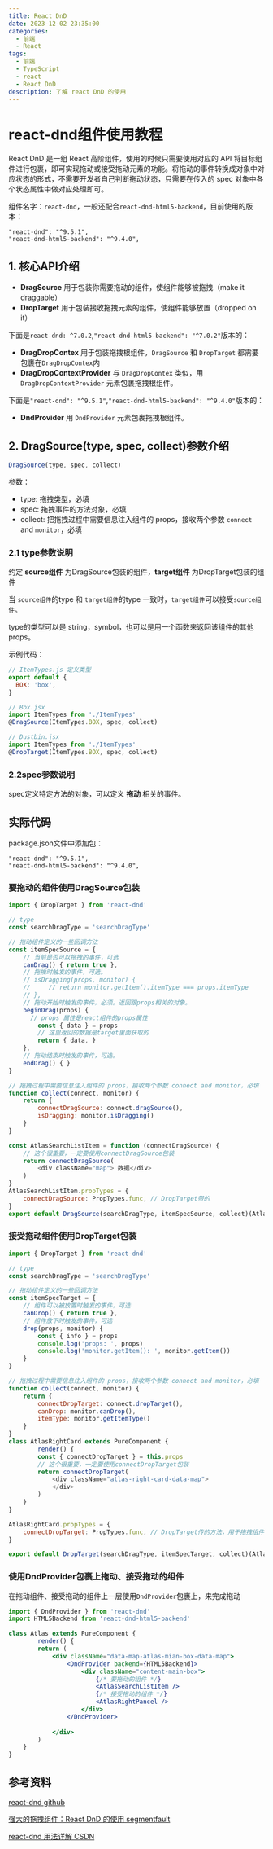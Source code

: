 ```yaml
---
title: React DnD
date: 2023-12-02 23:35:00
categories:
  - 前端
  - React
tags:
  - 前端
  - TypeScript
  - react
  - React DnD
description: 了解 react DnD 的使用
---
```


# react-dnd组件使用教程

React DnD 是一组 React 高阶组件，使用的时候只需要使用对应的 API 将目标组件进行包裹，即可实现拖动或接受拖动元素的功能。将拖动的事件转换成对象中对应状态的形式，不需要开发者自己判断拖动状态，只需要在传入的 spec 对象中各个状态属性中做对应处理即可。

组件名字：`react-dnd`，一般还配合`react-dnd-html5-backend`，目前使用的版本：

```
"react-dnd": "^9.5.1",
"react-dnd-html5-backend": "^9.4.0",
```

## 1. 核心API介绍

- **DragSource** 用于包装你需要拖动的组件，使组件能够被拖拽（make it draggable）
- **DropTarget** 用于包装接收拖拽元素的组件，使组件能够放置（dropped on it）

下面是`react-dnd: ^7.0.2`,`"react-dnd-html5-backend": "^7.0.2"`版本的：

- **DragDropContex** 用于包装拖拽根组件，`DragSource` 和 `DropTarget` 都需要包裹在`DragDropContex`内
- **DragDropContextProvider** 与 `DragDropContex` 类似，用 `DragDropContextProvider` 元素包裹拖拽根组件。

下面是`"react-dnd": "^9.5.1"`,`"react-dnd-html5-backend": "^9.4.0"`版本的：

- **DndProvider** 用 `DndProvider` 元素包裹拖拽根组件。

## 2. DragSource(type, spec, collect)参数介绍

```js
DragSource(type, spec, collect)
```

参数：

- type: 拖拽类型，必填
- spec: 拖拽事件的方法对象，必填
- collect: 把拖拽过程中需要信息注入组件的 props，接收两个参数 `connect` and `monitor`，必填

### 2.1 type参数说明

约定 **source组件** 为DragSource包装的组件，**target组件** 为DropTarget包装的组件

当 `source组件`的type 和 `target组件`的type 一致时，`target组件`可以接受`source组件`。

type的类型可以是 string，symbol，也可以是用一个函数来返回该组件的其他 props。

示例代码：

```js
// ItemTypes.js 定义类型
export default {
  BOX: 'box',
}

// Box.jsx
import ItemTypes from './ItemTypes'
@DragSource(ItemTypes.BOX, spec, collect)

// Dustbin.jsx
import ItemTypes from './ItemTypes'
@DropTarget(ItemTypes.BOX, spec, collect)
```

### 2.2spec参数说明

spec定义特定方法的对象，可以定义 **拖动** 相关的事件。





## 实际代码

package.json文件中添加包：

```
"react-dnd": "^9.5.1",
"react-dnd-html5-backend": "^9.4.0",
```

### 要拖动的组件使用DragSource包装

```js
import { DropTarget } from 'react-dnd'

// type
const searchDragType = 'searchDragType'

// 拖动组件定义的一些回调方法
const itemSpecSource = {
    // 当前是否可以拖拽的事件，可选
    canDrag() { return true },
    // 拖拽时触发的事件，可选。
    // isDragging(props, monitor) {
    //     // return monitor.getItem().itemType === props.itemType
    // },
    // 拖动开始时触发的事件，必须。返回跟props相关的对象。
    beginDrag(props) {
      // props 属性是react组件的props属性
        const { data } = props
        // 这里返回的数据是target里面获取的
        return { data, }
    },
    // 拖动结束时触发的事件，可选。
    endDrag() { }
}

// 拖拽过程中需要信息注入组件的 props，接收两个参数 connect and monitor，必填
function collect(connect, monitor) {
    return {
        connectDragSource: connect.dragSource(),
        isDragging: monitor.isDragging()
    }
}

const AtlasSearchListItem = function (connectDragSource) {
  	// 这个很重要，一定要使用connectDragSource包装
  	return connectDragSource(
        <div className="map"> 数据</div>
    )
}
AtlasSearchListItem.propTypes = {
    connectDragSource: PropTypes.func, // DropTarget带的
}
export default DragSource(searchDragType, itemSpecSource, collect)(AtlasSearchListItem)
```



### 接受拖动组件使用DropTarget包装



```js
import { DropTarget } from 'react-dnd'

// type
const searchDragType = 'searchDragType'

// 拖动组件定义的一些回调方法
const itemSpecTarget = {
    // 组件可以被放置时触发的事件，可选
    canDrop() { return true },
    // 组件放下时触发的事件，可选
    drop(props, monitor) {
        const { info } = props
        console.log('props: ', props)
        console.log('monitor.getItem(): ', monitor.getItem())
    }
}

// 拖拽过程中需要信息注入组件的 props，接收两个参数 connect and monitor，必填
function collect(connect, monitor) {
    return {
        connectDropTarget: connect.dropTarget(),
        canDrop: monitor.canDrop(),
        itemType: monitor.getItemType()
    }
}
class AtlasRightCard extends PureComponent {
		render() {
        const { connectDropTarget } = this.props
        // 这个很重要，一定要使用connectDropTarget包装
        return connectDropTarget(
            <div className="atlas-right-card-data-map">
            </div>
        )
    }
}

AtlasRightCard.propTypes = {
    connectDropTarget: PropTypes.func, // DropTarget传的方法，用于拖拽组件
}

export default DropTarget(searchDragType, itemSpecTarget, collect)(AtlasRightCard)
```



### 使用DndProvider包裹上拖动、接受拖动的组件

在拖动组件、接受拖动的组件上一层使用`DndProvider`包裹上，来完成拖动

```jsx
import { DndProvider } from 'react-dnd'
import HTML5Backend from 'react-dnd-html5-backend'

class Atlas extends PureComponent {
		render() {
        return (
            <div className="data-map-atlas-mian-box-data-map">
                <DndProvider backend={HTML5Backend}>
                    <div className="content-main-box">
                        {/* 要拖动的组件 */}
                        <AtlasSearchListItem />
                        {/* 接受拖动的组件 */}
                        <AtlasRightPancel />
                    </div>
                </DndProvider>
                
            </div>
        )
    }
}
```











## 参考资料

[react-dnd github](https://github.com/react-dnd/react-dnd)

 [强大的拖拽组件：React DnD 的使用 segmentfault](https://segmentfault.com/a/1190000014723549)

[react-dnd 用法详解 CSDN](https://blog.csdn.net/sinat_17775997/article/details/88727672)
